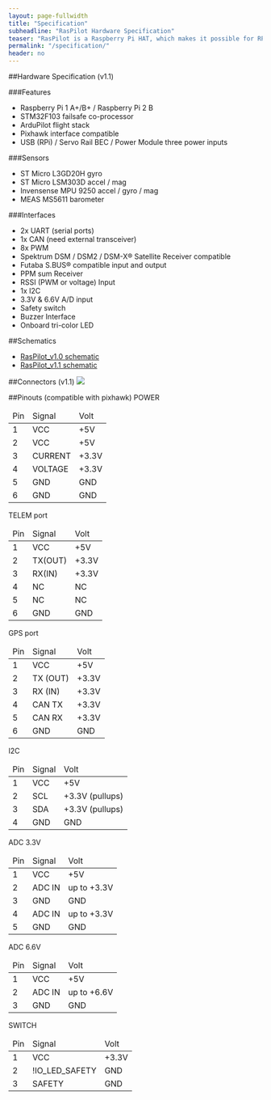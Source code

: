 ```yaml
---
layout: page-fullwidth
title: "Specification"
subheadline: "RasPilot Hardware Specification"
teaser: "RasPilot is a Raspberry Pi HAT, which makes it possible for RPi to run as an autopilot."
permalink: "/specification/"
header: no
---
```


##Hardware Specification (v1.1)

###Features

* Raspberry Pi 1 A+/B+ / Raspberry Pi 2 B
* STM32F103 failsafe co-processor
* ArduPilot flight stack
* Pixhawk interface compatible
* USB (RPi) / Servo Rail BEC / Power Module three power inputs

###Sensors

* ST Micro L3GD20H gyro
* ST Micro LSM303D accel / mag
* Invensense MPU 9250 accel / gyro / mag
* MEAS MS5611 barometer

###Interfaces

* 2x UART (serial ports)
* 1x CAN (need external transceiver)
* 8x PWM
* Spektrum DSM / DSM2 / DSM-X® Satellite Receiver compatible
* Futaba S.BUS® compatible input and output
* PPM sum Receiver
* RSSI (PWM or voltage) Input
* 1x I2C
* 3.3V & 6.6V A/D input
* Safety switch
* Buzzer Interface
* Onboard tri-color LED

##Schematics
* [RasPilot_v1.0 schematic](https://github.com/raspilot/Hardware/raw/RASPILOT_V1/RASPILOTv1_0.pdf)
* [RasPilot_v1.1 schematic](https://github.com/raspilot/Hardware/raw/RASPILOT_V1/RASPILOTv1_1.pdf)

##Connectors (v1.1)
<img src="{{ site.url }}/images/pages_connectors.jpg">

##Pinouts (compatible with pixhawk)
POWER
<table>
  <thead>
    <td>Pin</td>
    <td>Signal</td>
    <td>Volt</td>
  </thead>
  <tr>
    <td>1</td>
    <td>VCC</td>
    <td>+5V</td>
  </tr>
  <tr>
    <td>2</td>
    <td>VCC</td>
    <td>+5V</td>
  </tr>
  <tr>
    <td>3</td>
    <td>CURRENT</td>
    <td>+3.3V</td>
  </tr>
  <tr>
    <td>4</td>
    <td>VOLTAGE</td>
    <td>+3.3V</td>
  </tr>
  <tr>
    <td>5</td>
    <td>GND</td>
    <td>GND</td>
  </tr>
  <tr>
    <td>6</td>
    <td>GND</td>
    <td>GND</td>
  </tr>
</table>

TELEM port
<table>
  <thead>
    <td>Pin</td>
    <td>Signal</td>
    <td>Volt</td>
  </thead>
  <tr>
    <td>1</td>
    <td>VCC</td>
    <td>+5V</td>
  </tr>
  <tr>
    <td>2</td>
    <td>TX(OUT)</td>
    <td>+3.3V</td>
  </tr>
  <tr>
    <td>3</td>
    <td>RX(IN)</td>
    <td>+3.3V</td>
  </tr>
  <tr>
    <td>4</td>
    <td>NC</td>
    <td>NC</td>
  </tr>
  <tr>
    <td>5</td>
    <td>NC</td>
    <td>NC</td>
  </tr>
  <tr>
    <td>6</td>
    <td>GND</td>
    <td>GND</td>
  </tr>
</table>

GPS port
<table>
  <thead>
    <td>Pin</td>
    <td>Signal</td>
    <td>Volt</td>
  </thead>
  <tr>
    <td>1</td>
    <td>VCC</td>
    <td>+5V</td>
  </tr>
  <tr>
    <td>2</td>
    <td>TX (OUT)</td>
    <td>+3.3V</td>
  </tr>
  <tr>
    <td>3</td>
    <td>RX (IN)</td>
    <td>+3.3V</td>
  </tr>
  <tr>
    <td>4</td>
    <td>CAN TX</td>
    <td>+3.3V</td>
  </tr>
  <tr>
    <td>5</td>
    <td>CAN RX</td>
    <td>+3.3V</td>
  </tr>
  <tr>
    <td>6</td>
    <td>GND</td>
    <td>GND</td>
  </tr>
</table>

I2C
<table>
  <thead>
    <td>Pin</td>
    <td>Signal</td>
    <td>Volt</td>
  </thead>
  <tr>
    <td>1</td>
    <td>VCC</td>
    <td>+5V</td>
  </tr>
  <tr>
    <td>2</td>
    <td>SCL</td>
    <td>+3.3V (pullups)</td>
  </tr>
  <tr>
    <td>3</td>
    <td>SDA</td>
    <td>+3.3V (pullups)</td>
  </tr>
  <tr>
    <td>4</td>
    <td>GND</td>
    <td>GND</td>
  </tr>
</table>

ADC 3.3V
<table>
  <thead>
    <td>Pin</td>
    <td>Signal</td>
    <td>Volt</td>
  </thead>
  <tr>
    <td>1</td>
    <td>VCC</td>
    <td>+5V</td>
  </tr>
  <tr>
    <td>2</td>
    <td>ADC IN</td>
    <td>up to +3.3V</td>
  </tr>
  <tr>
    <td>3</td>
    <td>GND</td>
    <td>GND</td>
  </tr>
  <tr>
    <td>4</td>
    <td>ADC IN</td>
    <td>up to +3.3V</td>
  </tr>
  <tr>
    <td>5</td>
    <td>GND</td>
    <td>GND</td>
  </tr>
</table>

ADC 6.6V
<table>
  <thead>
    <td>Pin</td>
    <td>Signal</td>
    <td>Volt</td>
  </thead>
  <tr>
    <td>1</td>
    <td>VCC</td>
    <td>+5V</td>
  </tr>
  <tr>
    <td>2</td>
    <td>ADC IN</td>
    <td>up to +6.6V</td>
  </tr>
  <tr>
    <td>3</td>
    <td>GND</td>
    <td>GND</td>
  </tr>
</table>

SWITCH
<table>
  <thead>
    <td>Pin</td>
    <td>Signal</td>
    <td>Volt</td>
  </thead>
  <tr>
    <td>1</td>
    <td>VCC</td>
    <td>+3.3V</td>
  </tr>
  <tr>
    <td>2</td>
    <td>!IO_LED_SAFETY</td>
    <td>GND</td>
  </tr>
  <tr>
    <td>3</td>
    <td>SAFETY</td>
    <td>GND</td>
  </tr>
</table>
